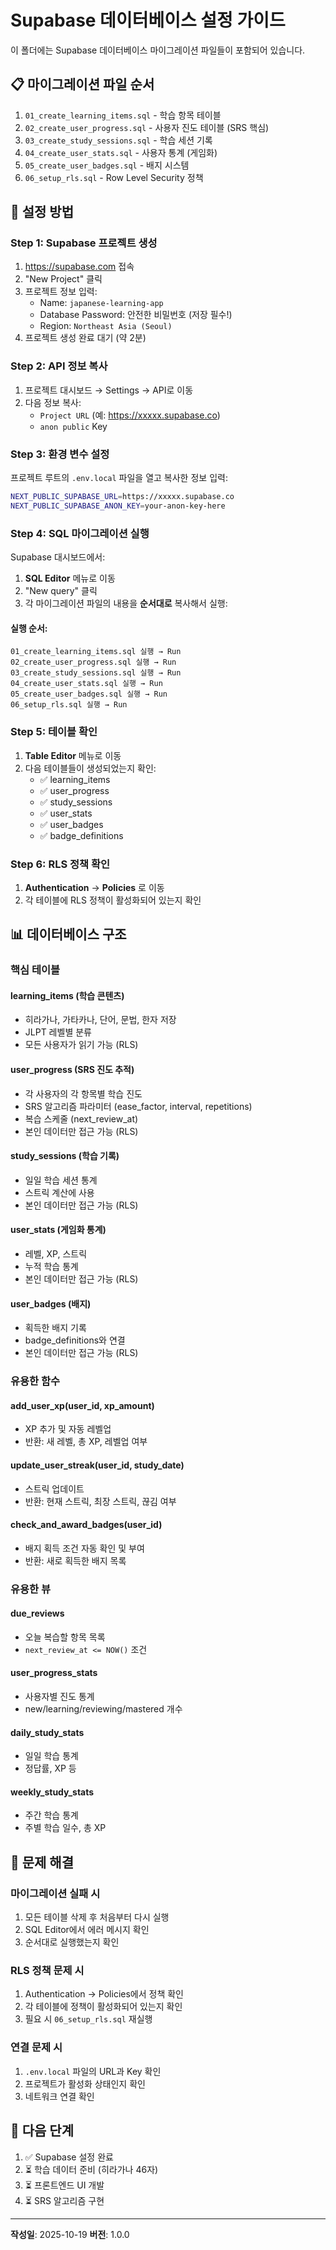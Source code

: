 # Supabase 데이터베이스 설정 가이드

이 폴더에는 Supabase 데이터베이스 마이그레이션 파일들이 포함되어 있습니다.

## 📋 마이그레이션 파일 순서

1. `01_create_learning_items.sql` - 학습 항목 테이블
2. `02_create_user_progress.sql` - 사용자 진도 테이블 (SRS 핵심)
3. `03_create_study_sessions.sql` - 학습 세션 기록
4. `04_create_user_stats.sql` - 사용자 통계 (게임화)
5. `05_create_user_badges.sql` - 배지 시스템
6. `06_setup_rls.sql` - Row Level Security 정책

## 🚀 설정 방법

### Step 1: Supabase 프로젝트 생성

1. https://supabase.com 접속
2. "New Project" 클릭
3. 프로젝트 정보 입력:
   - Name: `japanese-learning-app`
   - Database Password: 안전한 비밀번호 (저장 필수!)
   - Region: `Northeast Asia (Seoul)`
4. 프로젝트 생성 완료 대기 (약 2분)

### Step 2: API 정보 복사

1. 프로젝트 대시보드 → Settings → API로 이동
2. 다음 정보 복사:
   - `Project URL` (예: https://xxxxx.supabase.co)
   - `anon public` Key

### Step 3: 환경 변수 설정

프로젝트 루트의 `.env.local` 파일을 열고 복사한 정보 입력:

```bash
NEXT_PUBLIC_SUPABASE_URL=https://xxxxx.supabase.co
NEXT_PUBLIC_SUPABASE_ANON_KEY=your-anon-key-here
```

### Step 4: SQL 마이그레이션 실행

Supabase 대시보드에서:

1. **SQL Editor** 메뉴로 이동
2. "New query" 클릭
3. 각 마이그레이션 파일의 내용을 **순서대로** 복사해서 실행:

#### 실행 순서:
```
01_create_learning_items.sql 실행 → Run
02_create_user_progress.sql 실행 → Run
03_create_study_sessions.sql 실행 → Run
04_create_user_stats.sql 실행 → Run
05_create_user_badges.sql 실행 → Run
06_setup_rls.sql 실행 → Run
```

### Step 5: 테이블 확인

1. **Table Editor** 메뉴로 이동
2. 다음 테이블들이 생성되었는지 확인:
   - ✅ learning_items
   - ✅ user_progress
   - ✅ study_sessions
   - ✅ user_stats
   - ✅ user_badges
   - ✅ badge_definitions

### Step 6: RLS 정책 확인

1. **Authentication** → **Policies** 로 이동
2. 각 테이블에 RLS 정책이 활성화되어 있는지 확인

## 📊 데이터베이스 구조

### 핵심 테이블

#### learning_items (학습 콘텐츠)
- 히라가나, 가타카나, 단어, 문법, 한자 저장
- JLPT 레벨별 분류
- 모든 사용자가 읽기 가능 (RLS)

#### user_progress (SRS 진도 추적)
- 각 사용자의 각 항목별 학습 진도
- SRS 알고리즘 파라미터 (ease_factor, interval, repetitions)
- 복습 스케줄 (next_review_at)
- 본인 데이터만 접근 가능 (RLS)

#### study_sessions (학습 기록)
- 일일 학습 세션 통계
- 스트릭 계산에 사용
- 본인 데이터만 접근 가능 (RLS)

#### user_stats (게임화 통계)
- 레벨, XP, 스트릭
- 누적 학습 통계
- 본인 데이터만 접근 가능 (RLS)

#### user_badges (배지)
- 획득한 배지 기록
- badge_definitions와 연결
- 본인 데이터만 접근 가능 (RLS)

### 유용한 함수

#### add_user_xp(user_id, xp_amount)
- XP 추가 및 자동 레벨업
- 반환: 새 레벨, 총 XP, 레벨업 여부

#### update_user_streak(user_id, study_date)
- 스트릭 업데이트
- 반환: 현재 스트릭, 최장 스트릭, 끊김 여부

#### check_and_award_badges(user_id)
- 배지 획득 조건 자동 확인 및 부여
- 반환: 새로 획득한 배지 목록

### 유용한 뷰

#### due_reviews
- 오늘 복습할 항목 목록
- `next_review_at <= NOW()` 조건

#### user_progress_stats
- 사용자별 진도 통계
- new/learning/reviewing/mastered 개수

#### daily_study_stats
- 일일 학습 통계
- 정답률, XP 등

#### weekly_study_stats
- 주간 학습 통계
- 주별 학습 일수, 총 XP

## 🔧 문제 해결

### 마이그레이션 실패 시
1. 모든 테이블 삭제 후 처음부터 다시 실행
2. SQL Editor에서 에러 메시지 확인
3. 순서대로 실행했는지 확인

### RLS 정책 문제 시
1. Authentication → Policies에서 정책 확인
2. 각 테이블에 정책이 활성화되어 있는지 확인
3. 필요 시 `06_setup_rls.sql` 재실행

### 연결 문제 시
1. `.env.local` 파일의 URL과 Key 확인
2. 프로젝트가 활성화 상태인지 확인
3. 네트워크 연결 확인

## 📝 다음 단계

1. ✅ Supabase 설정 완료
2. ⏳ 학습 데이터 준비 (히라가나 46자)
3. ⏳ 프론트엔드 UI 개발
4. ⏳ SRS 알고리즘 구현

---

**작성일**: 2025-10-19
**버전**: 1.0.0
